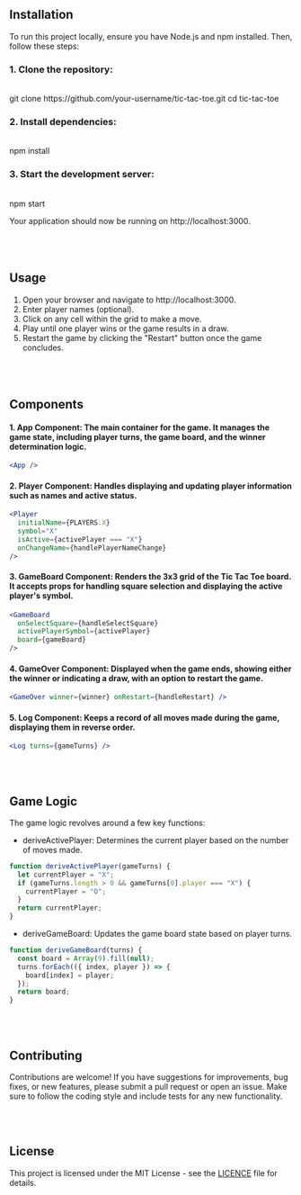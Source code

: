 ## Installation
To run this project locally, ensure you have Node.js and npm installed. Then, follow these steps:

### 1. Clone the repository:
<br>
git clone https://github.com/your-username/tic-tac-toe.git
cd tic-tac-toe

### 2. Install dependencies:
<br>
npm install

### 3. Start the development server:
<br>
npm start

Your application should now be running on http://localhost:3000.
<br><br>
<br><br>

## Usage
1. Open your browser and navigate to http://localhost:3000.
2. Enter player names (optional).
3. Click on any cell within the grid to make a move.
4. Play until one player wins or the game results in a draw.
5. Restart the game by clicking the "Restart" button once the game concludes.
<br><br>
<br><br>

## Components
#### 1. App Component: The main container for the game. It manages the game state, including player turns, the game board, and the winner determination logic.
```jsx
<App />
```
#### 2. Player Component: Handles displaying and updating player information such as names and active status.
```jsx
<Player
  initialName={PLAYERS.X}
  symbol="X"
  isActive={activePlayer === "X"}
  onChangeName={handlePlayerNameChange}
/>
```

#### 3. GameBoard Component: Renders the 3x3 grid of the Tic Tac Toe board. It accepts props for handling square selection and displaying the active player's symbol.
```jsx
<GameBoard
  onSelectSquare={handleSelectSquare}
  activePlayerSymbol={activePlayer}
  board={gameBoard}
/>
```
#### 4. GameOver Component: Displayed when the game ends, showing either the winner or indicating a draw, with an option to restart the game.
```jsx
<GameOver winner={winner} onRestart={handleRestart} />
```

#### 5. Log Component: Keeps a record of all moves made during the game, displaying them in reverse order.
```jsx
<Log turns={gameTurns} />
```
<br><br>

## Game Logic
The game logic revolves around a few key functions:

- deriveActivePlayer: Determines the current player based on the number of moves made.
```jsx
function deriveActivePlayer(gameTurns) {
  let currentPlayer = "X";
  if (gameTurns.length > 0 && gameTurns[0].player === "X") {
    currentPlayer = "O";
  }
  return currentPlayer;
}
```
- deriveGameBoard: Updates the game board state based on player turns.

```jsx
function deriveGameBoard(turns) {
  const board = Array(9).fill(null);
  turns.forEach(({ index, player }) => {
    board[index] = player;
  });
  return board;
}
```
<br><br>

## Contributing
Contributions are welcome! If you have suggestions for improvements, bug fixes, or new features, please submit a pull request or open an issue. Make sure to follow the coding style and include tests for any new functionality.

<br><br>

## License

This project is licensed under the MIT License - see the [LICENCE](LICENCE) file for details.
